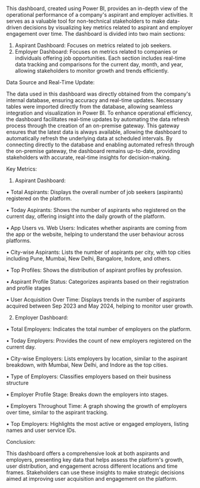 # 
This dashboard, created using Power BI, provides an in-depth view of the operational performance of a company's aspirant and employer activities. It serves as a valuable tool for non-technical stakeholders to make data-driven decisions by visualizing key metrics related to aspirant and employer engagement over time.
The dashboard is divided into two main sections:
1.	Aspirant Dashboard: Focuses on metrics related to job seekers.
2.	Employer Dashboard: Focuses on metrics related to companies or individuals offering job opportunities.
Each section includes real-time data tracking and comparisons for the current day, month, and year, allowing stakeholders to monitor growth and trends efficiently.

Data Source and Real-Time Update:

The data used in this dashboard was directly obtained from the company's internal database, ensuring accuracy and real-time updates. Necessary tables were imported directly from the database, allowing seamless integration and visualization in Power BI.
To enhance operational efficiency, the dashboard facilitates real-time updates by automating the data refresh process through the creation of an on-premise gateway. This gateway ensures that the latest data is always available, allowing the dashboard to automatically refresh the underlying data at scheduled intervals.
By connecting directly to the database and enabling automated refresh through the on-premise gateway, the dashboard remains up-to-date, providing stakeholders with accurate, real-time insights for decision-making.

Key Metrics:

1. Aspirant Dashboard:
   
•	Total Aspirants: Displays the overall number of job seekers (aspirants) registered on the platform.

•	Today Aspirants: Shows the number of aspirants who registered on the current day, offering insight into the daily growth of the platform.

•	App Users vs. Web Users: Indicates whether aspirants are coming from the app or the website, helping to understand the user behaviour across platforms.

•	City-wise Aspirants: Lists the number of aspirants per city, with top cities including Pune, Mumbai, New Delhi, Bangalore, Indore, and others.

•	Top Profiles: Shows the distribution of aspirant profiles by profession.

•	Aspirant Profile Status: Categorizes aspirants based on their registration and profile stages

•	User Acquisition Over Time: Displays trends in the number of aspirants acquired between Sep 2023 and May 2024, helping to monitor user growth.

2. Employer Dashboard:
   
•	Total Employers: Indicates the total number of employers on the platform.

•	Today Employers: Provides the count of new employers registered on the current day.

•	City-wise Employers: Lists employers by location, similar to the aspirant breakdown, with Mumbai, New Delhi, and Indore as the top cities.

•	Type of Employers: Classifies employers based on their business structure

•	Employer Profile Stage: Breaks down the employers into stages.

•	Employers Throughout Time: A graph showing the growth of employers over time, similar to the aspirant tracking.

•	Top Employers: Highlights the most active or engaged employers, listing names and user service IDs.

Conclusion:

This dashboard offers a comprehensive look at both aspirants and employers, presenting key data that helps assess the platform's growth, user distribution, and engagement across different locations and time frames. Stakeholders can use these insights to make strategic decisions aimed at improving user acquisition and engagement on the platform.


